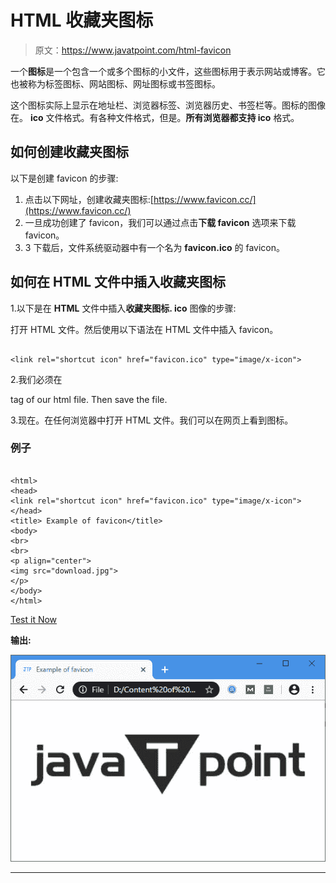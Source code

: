 # HTML 收藏夹图标

> 原文：<https://www.javatpoint.com/html-favicon>

一个**图标**是一个包含一个或多个图标的小文件，这些图标用于表示网站或博客。它也被称为标签图标、网站图标、网址图标或书签图标。

这个图标实际上显示在地址栏、浏览器标签、浏览器历史、书签栏等。图标的图像在。 **ico** 文件格式。有各种文件格式，但是。**所有浏览器都支持 ico** 格式。

## 如何创建收藏夹图标

以下是创建 favicon 的步骤:

1.  点击以下网址，创建收藏夹图标:[https://www.favicon.cc/](https://www.favicon.cc/)
2.  一旦成功创建了 favicon，我们可以通过点击**下载 favicon** 选项来下载 favicon。
3.  3 下载后，文件系统驱动器中有一个名为 **favicon.ico** 的 favicon。

## 如何在 HTML 文件中插入收藏夹图标

1.以下是在 **HTML** 文件中插入**收藏夹图标. ico** 图像的步骤:

打开 HTML 文件。然后使用以下语法在 HTML 文件中插入 favicon。

```

<link rel="shortcut icon" href="favicon.ico" type="image/x-icon">

```

2.我们必须在

tag of our html file. Then save the file.

3.现在。在任何浏览器中打开 HTML 文件。我们可以在网页上看到图标。

### 例子

```

<html>
<head>
<link rel="shortcut icon" href="favicon.ico" type="image/x-icon">
</head>
<title> Example of favicon</title>
<body>
<br>
<br>
<p align="center">
<img src="download.jpg">
</p>
</body>
</html>

```

[Test it Now](https://www.javatpoint.com/oprweb/test.jsp?filename=html-favicon)

**输出:**

![HTML favicon](img/e94e6e28b12db946c33a3c8586ea3369.png)

* * *